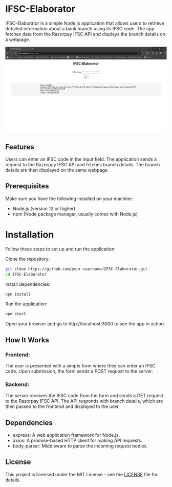 # IFSC-Elaborator

IFSC-Elaborator is a simple Node.js application that allows users to retrieve detailed information about a bank branch using its IFSC code. The app fetches data from the Razorpay IFSC API and displays the branch details on a webpage. 

![Alt text](images/interface.png)

## Features
Users can enter an IFSC code in the input field.
The application sends a request to the Razorpay IFSC API and fetches branch details.
The branch details are then displayed on the same webpage.

## Prerequisites
Make sure you have the following installed on your machine:

- Node.js (version 12 or higher)
- npm (Node package manager, usually comes with Node.js)

# Installation
Follow these steps to set up and run the application:

Clone the repository:

```bash
git clone https://github.com/your-username/IFSC-Elaborator.git
cd IFSC-Elaborator
```

Install dependencies:

```bash
npm install
```
Run the application:

```bash
npm start
```
Open your browser and go to http://localhost:3000 to see the app in action.

## How It Works
### Frontend:

The user is presented with a simple form where they can enter an IFSC code.
Upon submission, the form sends a POST request to the server.

### Backend:

The server receives the IFSC code from the form and sends a GET request to the Razorpay IFSC API.
The API responds with branch details, which are then passed to the frontend and displayed to the user.

## Dependencies
- express: A web application framework for Node.js.
- axios: A promise-based HTTP client for making API requests.
- body-parser: Middleware to parse the incoming request bodies.


## License
This project is licensed under the MIT License - see the [LICENSE](./LICENSE.txt) file for details.